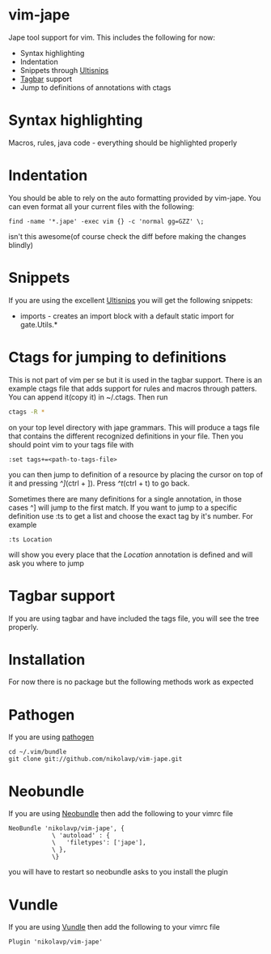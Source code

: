 vim-jape
===

Jape tool support for vim. This includes the following for now:

* Syntax highlighting
* Indentation
* Snippets through [Ultisnips](https://github.com/SirVer/ultisnips)
* [Tagbar](https://github.com/majutsushi/tagbar) support
* Jump to definitions of annotations with ctags

Syntax highlighting
========
Macros, rules, java code - everything should be highlighted properly

Indentation
========
You should be able to rely on the auto formatting provided by vim-jape. You can even format all your current files with the following:

```shell
find -name '*.jape' -exec vim {} -c 'normal gg=GZZ' \;
```
isn't this awesome(of course check the diff before making the changes blindly)

Snippets
========
If you are using the excellent [Ultisnips](https://github.com/SirVer/ultisnips) you will get the following snippets:

* imports - creates an import block with a default static import for gate.Utils.\*


Ctags for jumping to definitions
========
This is not part of vim per se but it is used in the tagbar support. There is an example ctags file that adds support for rules and macros through patters.
You can append it(copy it) in ~/.ctags. Then run

```bash
ctags -R *
```

on your top level directory with jape grammars. This will produce a tags file that contains the different recognized definitions in your file. Then you should point vim to your tags file with
```vim
:set tags+=<path-to-tags-file>
```
you can then jump to definition of a resource by placing the cursor on top of it and pressing *^]*(ctrl + ]). Press *^t*(ctrl + t) to go back.

Sometimes there are many definitions for a single annotation, in those cases ^] will jump to the first match. If you want to jump to a specific definition use :ts <resource-name> to get a list and choose the exact tag by it's number. For example

```vim
:ts Location
```
will show you every place that the *Location* annotation is defined and will ask you where to jump

Tagbar support
========
If you are using tagbar and have included the tags file, you will see the tree properly.

Installation
===
For now there is no package but the following methods work as expected

Pathogen
==========

If you are using [pathogen](https://github.com/tpope/vim-pathogen)

```shell
cd ~/.vim/bundle
git clone git://github.com/nikolavp/vim-jape.git
```

Neobundle
==========

If you are using [Neobundle](https://github.com/Shougo/neobundle.vim) then add the following to your vimrc file

```vim
NeoBundle 'nikolavp/vim-jape', {
            \ 'autoload' : {
            \   'filetypes': ['jape'],
            \ },
            \}
```

you will have to restart so neobundle asks to you install the plugin

Vundle
==========
If you are using [Vundle](https://github.com/gmarik/Vundle.vim) then add the following to your vimrc file

```vim
Plugin 'nikolavp/vim-jape'
```
